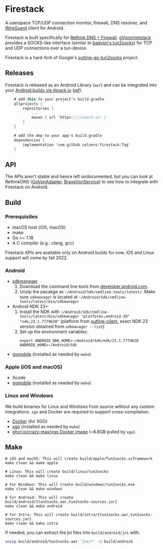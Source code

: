 # Firestack

A userspace TCP/UDP connection monitor, firewall, DNS resolver, and [WireGuard](https://github.com/wireguard/wireguard-go) client for Android.

Firestack is built specifically for [Rethink DNS + Firewall](https://github.com/celzero/rethink-app). [gVisor/netstack](https://github.com/google/gvisor/tree/go/pkg/tcpip) provides a SOCKS-like interface (similar to [badvpn's tun2socks](https://github.com/ambrop72/badvpn)) for TCP and UDP connections over a tun-device.

Firestack is a hard-fork of Google's [outline-go-tun2socks](https://github.com/Jigsaw-Code/outline-go-tun2socks) project.

## Releases

Firestack is released as an Android Library (`aar`) and can be integrated into
your [Android builds via jitpack.io](https://jitpack.io/#celzero/firestack) ([ref](https://github.com/celzero/rethink-app/commit/a6e2abca7)).

```kotlin
    # add this to your project's build.gradle
    allprojects {
        repositories {
            ...
            maven { url 'https://jitpack.io' }
        }
    }

    # add the dep to your app's build.gradle
    dependencies {
        implementation 'com.github.celzero:firestack:Tag'
    }
```

## API

The APIs aren't stable and hence left undocumented, but you can look at
RethinkDNS ([GoVpnAdapter](https://github.com/celzero/rethink-app/blob/982849564/app/src/main/java/com/celzero/bravedns/net/go/GoVpnAdapter.java#L164-L232),
 [BraveVpnService](https://github.com/celzero/rethink-app/blob/982849564/app/src/main/java/com/celzero/bravedns/service/BraveVPNService.kt#L130-L137)) to see how to integrate with Firestack on Android.

## Build

### Prerequisites

- macOS host (iOS, macOS)
- make
- Go >= 1.18
- A C compiler (e.g.: clang, gcc)

Firestack APIs are available only on Android builds for now. iOS and Linux
support will come by fall 2022.

### Android

- [sdkmanager](https://developer.android.com/studio/command-line/sdkmanager)
  1. Download the command line tools from [developer.android.com](https://developer.android.com/studio).
  1. Unzip the pacakge as `~/Android/Sdk/cmdline-tools/latest/`. Make sure `sdkmanager` is located at `~/Android/Sdk/cmdline-tools/latest/bin/sdkmanager`
- Android NDK 23+
  1. Install the NDK with `~/Android/Sdk/cmdline-tools/latest/bin/sdkmanager "platforms;android-30" "ndk;23.1.7779620"`
    (platform from [outline-client](https://github.com/Jigsaw-Code/outline-client#building-the-android-app), exact NDK 23 version obtained from `sdkmanager --list`)
  1. Set up the environment variables:
     ```
     export ANDROID_NDK_HOME=~/Android/Sdk/ndk/23.1.7779620 ANDROID_HOME=~/Android/Sdk
     ```
- [gomobile](https://pkg.go.dev/golang.org/x/mobile/cmd/gobind) (installed as needed by `make`)

### Apple (iOS and macOS)

- Xcode
- [gomobile](https://pkg.go.dev/golang.org/x/mobile/cmd/gobind) (installed as needed by `make`)

### Linux and Windows

We build binaries for Linux and Windows from source without any custom integrations.
`xgo` and Docker are required to support cross-compilation.

- [Docker](https://docs.docker.com/get-docker/) (for XGO)
- [xgo](https://github.com/crazy-max/xgo) (installed as needed by `make`)
- [ghcr.io/crazy-max/xgo Docker image](https://github.com/crazy-max/xgo/pkgs/container/xgo) (~6.8GB pulled by `xgo`).

## Make

```
# iOS and macOS: This will create build/apple/Tun2socks.xcframework
make clean && make apple

# Linux: This will create build/linux/tun2socks
make clean && make linux

# For Windows: This will create build/windows/tun2socks.exe
make clean && make windows

# For Android: This will create build/android/{tun2socks.aar,tun2socks-sources.jar}
make clean && make android

# For Intra: This will create build/intra/{tun2socks.aar,tun2socks-sources.jar}
make clean && make intra

```
If needed, you can extract the jni files into `build/android/jni` with:
```bash
unzip build/android/tun2socks.aar 'jni/*' -d build/android
```
